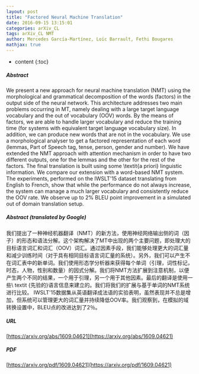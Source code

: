 ```yaml
---
layout: post
title: "Factored Neural Machine Translation"
date: 2016-09-15 13:15:01
categories: arXiv_CL
tags: arXiv_CL NMT
author: Mercedes García-Martínez, Loïc Barrault, Fethi Bougares
mathjax: true
---
```


* content
{:toc}

##### Abstract
We present a new approach for neural machine translation (NMT) using the morphological and grammatical decomposition of the words (factors) in the output side of the neural network. This architecture addresses two main problems occurring in MT, namely dealing with a large target language vocabulary and the out of vocabulary (OOV) words. By the means of factors, we are able to handle larger vocabulary and reduce the training time (for systems with equivalent target language vocabulary size). In addition, we can produce new words that are not in the vocabulary. We use a morphological analyser to get a factored representation of each word (lemmas, Part of Speech tag, tense, person, gender and number). We have extended the NMT approach with attention mechanism in order to have two different outputs, one for the lemmas and the other for the rest of the factors. The final translation is built using some \textit{a priori} linguistic information. We compare our extension with a word-based NMT system. The experiments, performed on the IWSLT'15 dataset translating from English to French, show that while the performance do not always increase, the system can manage a much larger vocabulary and consistently reduce the OOV rate. We observe up to 2% BLEU point improvement in a simulated out of domain translation setup.

##### Abstract (translated by Google)
我们提出了一种神经机器翻译（NMT）的新方法，使用神经网络输出侧的词（因子）的形态和语法分解。这个架构解决了MT中出现的两个主要问题，即处理大的目标语言词汇和词汇（OOV）词汇。通过因素手段，我们能够处理更大的词汇量和减少训练时间（对于具有相同目标语言词汇量的系统）。另外，我们可以产生不在词汇表中的新单词。我们使用形态学分析器来获得每个单词（引理，词性标记，时态，人物，性别和数量）的因式分解。我们将NMT方法扩展到注意机制，以便产生两个不同的结果，一个用于引理，另一个用于其他因素。最后的翻译是使用一些\ textit {先验的}语言信息来建立的。我们将我们的扩展与基于单词的NMT系统进行比较。 IWSLT'15数据集从英语翻译成法语的实验表明，虽然表现并不总是增加，但系统可以管理更大的词汇量并持续降低OOV率。我们观察到，在模拟的域转换设置中，BLEU点的改进达到了2％。

##### URL
[https://arxiv.org/abs/1609.04621](https://arxiv.org/abs/1609.04621)

##### PDF
[https://arxiv.org/pdf/1609.04621](https://arxiv.org/pdf/1609.04621)

